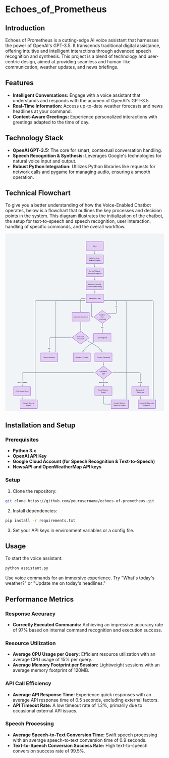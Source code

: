 # Echoes_of_Prometheus

## Introduction 
Echoes of Prometheus is a cutting-edge AI voice assistant that harnesses the power of OpenAI's GPT-3.5. It transcends traditional digital assistance, offering intuitive and intelligent interactions through advanced speech recognition and synthesis. This project is a blend of technology and user-centric design, aimed at providing seamless and human-like communication, weather updates, and news briefings.

## Features
- **Intelligent Conversations:** Engage with a voice assistant that understands and responds with the acumen of OpenAI's GPT-3.5.
- **Real-Time Information:** Access up-to-date weather forecasts and news headlines at your command.
- **Context-Aware Greetings:** Experience personalized interactions with greetings adapted to the time of day.

## Technology Stack
- **OpenAI GPT-3.5:** The core for smart, contextual conversation handling.
- **Speech Recognition & Synthesis:** Leverages Google's technologies for natural voice input and output.
- **Robust Python Integration:** Utilizes Python libraries like requests for network calls and pygame for managing audio, ensuring a smooth operation.

## Technical Flowchart 
To give you a better understanding of how the Voice-Enabled Chatbot operates, below is a flowchart that outlines the key processes and decision points in the system. This diagram illustrates the initialization of the chatbot, the setup for text-to-speech and speech recognition, user interaction, handling of specific commands, and the overall workflow.

![image](https://github.com/kjdarthvader/Echoes_of_Prometheus/blob/main/Technical_Flowchart.png)


## Installation and Setup

### Prerequisites
- **Python 3.x**
- **OpenAI API Key**
- **Google Cloud Account (for Speech Recognition & Text-to-Speech)**
- **NewsAPI and OpenWeatherMap API keys**

### Setup
1. Clone the repository:
  ```bash
  git clone https://github.com/yourusername/echoes-of-prometheus.git
  ```
2. Install dependencies:
  ```bash
  pip install -r requirements.txt
  ```
3. Set your API keys in environment variables or a config file.

## Usage
To start the voice assistant:
```bash
python assistant.py
  ```
Use voice commands for an immersive experience. Try "What's today's weather?" or "Update me on today's headlines."
## Performance Metrics

### Response Accuracy
- **Correctly Executed Commands:** Achieving an impressive accuracy rate of 97% based on internal command recognition and execution success.
### Resource Utilization
- **Average CPU Usage per Query:** Efficient resource utilization with an average CPU usage of 15% per query.
- **Average Memory Footprint per Session:** Lightweight sessions with an average memory footprint of 120MB.
### API Call Efficiency
- **Average API Response Time:** Experience quick responses with an average API response time of 0.5 seconds, excluding external factors.
- **API Timeout Rate:** A low timeout rate of 1.2%, primarily due to occasional external API issues.
### Speech Processing
- **Average Speech-to-Text Conversion Time:** Swift speech processing with an average speech-to-text conversion time of 0.9 seconds.
- **Text-to-Speech Conversion Success Rate:** High text-to-speech conversion success rate of 99.5%.




